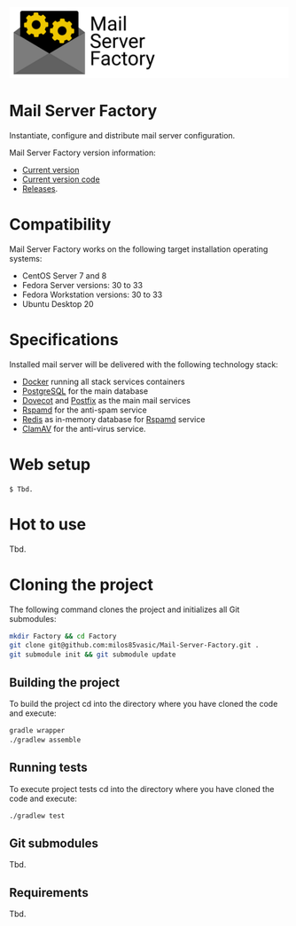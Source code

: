 ![](Logo.png)

# Mail Server Factory

Instantiate, configure and distribute mail server configuration.

Mail Server Factory version information: 

- [Current version](./version.txt)
- [Current version code](./version_code.txt)
- [Releases](https://github.com/milos85vasic/Mail-Server-Factory/releases).

# Compatibility

Mail Server Factory works on the following target installation operating systems:

- CentOS Server 7 and 8
- Fedora Server versions: 30 to 33
- Fedora Workstation versions: 30 to 33
- Ubuntu Desktop 20

# Specifications

Installed mail server will be delivered with the following technology stack:

- [Docker](https://www.docker.com/) running all stack services containers
- [PostgreSQL](https://www.postgresql.org/) for the main database
- [Dovecot](https://www.dovecot.org/) and [Postfix](http://www.postfix.org/) as the main mail services
- [Rspamd](https://www.rspamd.com/) for the anti-spam service
- [Redis](https://redis.io/) as in-memory database for [Rspamd](https://www.rspamd.com/) service
- [ClamAV](https://www.clamav.net/) for the anti-virus service.

# Web setup

```
$ Tbd.
```

# Hot to use

Tbd.

# Cloning the project

The following command clones the project and initializes all Git submodules:

```bash
mkdir Factory && cd Factory
git clone git@github.com:milos85vasic/Mail-Server-Factory.git .
git submodule init && git submodule update
```

## Building the project

To build the project cd into the directory where you have cloned the code and execute:

```bash
gradle wrapper
./gradlew assemble
```
## Running tests

To execute project tests cd into the directory where you have cloned the code and execute:

```bash
./gradlew test
```

## Git submodules

Tbd.

## Requirements

Tbd.
